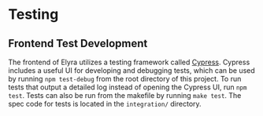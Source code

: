 # Testing
## Frontend Test Development
The frontend of Elyra utilizes a testing framework called [Cypress](cypress.io). Cypress includes a useful UI for developing and debugging tests, which can be used by running `npm test-debug` from the root directory of this project. To run tests that output a detailed log instead of opening the Cypress UI, run `npm test`. Tests can also be run from the makefile by running `make test`. The spec code for tests is located in the `integration/` directory. 